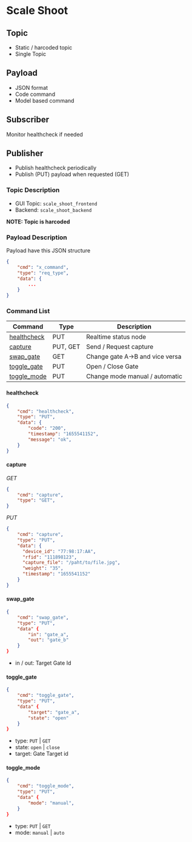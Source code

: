 # Scale Shoot

## Topic

- Static / harcoded topic
- Single Topic

## Payload

- JSON format
- Code command
- Model based command 

## Subscriber

Monitor healthcheck if needed

## Publisher

- Publish healthcheck periodically
- Publish (PUT) payload when requested (GET)

### Topic Description

- GUI Topic: `scale_shoot_frontend`
- Backend: `scale_shoot_backend`

**NOTE: Topic is harcoded**

### Payload Description

Payload have this JSON structure

```json
{
    "cmd": "x_command",
    "type": "req_type",
    "data": {
        ...
    }
}
```

### Command List

|Command|Type|Description|
|-------|-----|------|
|[healthcheck](#healthcheck)|PUT|Realtime status node|
|[capture](#capture)|PUT, GET|Send / Request capture|
|[swap_gate](#swap_gate)|GET|Change gate A->B and vice versa|
|[toggle_gate](#toggle_gate)|PUT|Open / Close Gate|
|[toggle_mode](#toggle_mode)|PUT|Change mode manual / automatic|


#### healthcheck

```json
{
    "cmd": "healthcheck",
    "type": "PUT",
    "data": {
        "code": "200",
        "timestamp": "1655541152",
        "message": "ok",
    }
}
```

#### capture

*GET*
```json
{
    "cmd": "capture",
    "type": "GET",
}
```

*PUT*
```json
{
    "cmd": "capture",
    "type": "PUT",
    "data": {
      "device_id": "77:98:17:AA",
      "rfid": "111898123",
      "capture_file": "/paht/to/file.jpg",
      "weight": "35",
      "timestamp": "1655541152"
    }
}
```

#### swap_gate

```json
{
    "cmd": "swap_gate",
    "type": "PUT",
    "data" {
        "in": "gate_a",
        "out": "gate_b"
    }
}
```
- in / out: Target Gate Id

#### toggle_gate

```json
{
    "cmd": "toggle_gate",
    "type": "PUT",
    "data" {
        "target": "gate_a",
        "state": "open"
    }
}
```
- type: `PUT` | `GET`
- state: `open` | `close`
- target: Gate Target id

#### toggle_mode

```json
{
    "cmd": "toggle_mode",
    "type": "PUT",
    "data" {
        "mode": "manual",
    }
}
```
- type: `PUT` | `GET`
- mode: `manual` | `auto`
